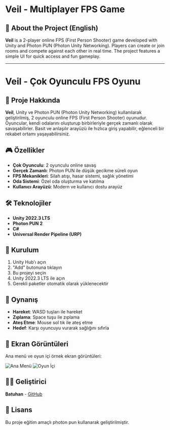 # Veil - Multiplayer FPS Game

## 📝 About the Project (English)

**Veil** is a 2-player online FPS (First Person Shooter) game developed with Unity and Photon PUN (Photon Unity Networking). Players can create or join rooms and compete against each other in real time. The project features a simple UI for quick access and fun gameplay.

---

# Veil - Çok Oyunculu FPS Oyunu

## 📖 Proje Hakkında

**Veil**, Unity ve Photon PUN (Photon Unity Networking) kullanılarak geliştirilmiş, 2 oyunculu online FPS (First Person Shooter) oyunudur. Oyuncular, kendi odalarını oluşturup birbirleriyle gerçek zamanlı olarak savaşabilirler. Basit ve anlaşılır arayüzü ile hızlıca giriş yapabilir, eğlenceli bir rekabet ortamı yaşayabilirsiniz.

## 🎮 Özellikler

- **Çok Oyunculu**: 2 oyunculu online savaş
- **Gerçek Zamanlı**: Photon PUN ile düşük gecikme süreli oyun
- **FPS Mekanikleri**: Silah atışı, hasar sistemi, sağlık yönetimi
- **Oda Sistemi**: Özel oda oluşturma ve katılma
- **Kullanıcı Arayüzü**: Modern ve kullanıcı dostu arayüz

## 🛠️ Teknolojiler

- **Unity 2022.3 LTS**
- **Photon PUN 2**
- **C#**
- **Universal Render Pipeline (URP)**

## 🚀 Kurulum

1. Unity Hub'ı açın
2. "Add" butonuna tıklayın
3. Bu projeyi seçin
4. Unity 2022.3 LTS ile açın
5. Gerekli paketler otomatik olarak yüklenecektir

## 🎯 Oynanış

- **Hareket**: WASD tuşları ile hareket
- **Zıplama**: Space tuşu ile zıplama
- **Ateş Etme**: Mouse sol tık ile ateş etme
- **Hedef**: Karşı oyuncuyu vurarak sağlığını sıfırla

## 📸 Ekran Görüntüleri

Ana menü ve oyun içi örnek ekran görüntüleri:

![Ana Menü](docs/screenshot1.png)
![Oyun İçi](docs/screenshot2.png)

## 👨‍💻 Geliştirici

**Batuhan** - [GitHub](https://github.com/BlirBatuhan)

## 📄 Lisans

Bu proje eğitim amaçlı photon pun kullanarak geliştirilmiştir. 